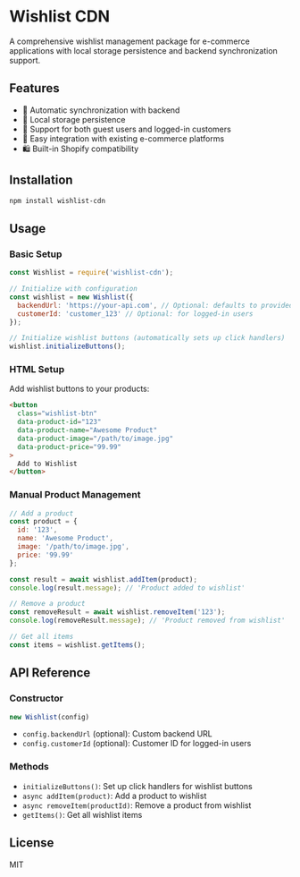 # Wishlist CDN

A comprehensive wishlist management package for e-commerce applications with local storage persistence and backend synchronization support.

## Features

- 🔄 Automatic synchronization with backend
- 💾 Local storage persistence
- 🔑 Support for both guest users and logged-in customers
- 🎯 Easy integration with existing e-commerce platforms
- 🛍️ Built-in Shopify compatibility

## Installation

```bash
npm install wishlist-cdn
```

## Usage

### Basic Setup

```javascript
const Wishlist = require('wishlist-cdn');

// Initialize with configuration
const wishlist = new Wishlist({
  backendUrl: 'https://your-api.com', // Optional: defaults to provided backend
  customerId: 'customer_123' // Optional: for logged-in users
});

// Initialize wishlist buttons (automatically sets up click handlers)
wishlist.initializeButtons();
```

### HTML Setup

Add wishlist buttons to your products:

```html
<button 
  class="wishlist-btn"
  data-product-id="123"
  data-product-name="Awesome Product"
  data-product-image="/path/to/image.jpg"
  data-product-price="99.99"
>
  Add to Wishlist
</button>
```

### Manual Product Management

```javascript
// Add a product
const product = {
  id: '123',
  name: 'Awesome Product',
  image: '/path/to/image.jpg',
  price: '99.99'
};

const result = await wishlist.addItem(product);
console.log(result.message); // 'Product added to wishlist'

// Remove a product
const removeResult = await wishlist.removeItem('123');
console.log(removeResult.message); // 'Product removed from wishlist'

// Get all items
const items = wishlist.getItems();
```

## API Reference

### Constructor

```javascript
new Wishlist(config)
```

- `config.backendUrl` (optional): Custom backend URL
- `config.customerId` (optional): Customer ID for logged-in users

### Methods

- `initializeButtons()`: Set up click handlers for wishlist buttons
- `async addItem(product)`: Add a product to wishlist
- `async removeItem(productId)`: Remove a product from wishlist
- `getItems()`: Get all wishlist items

## License

MIT
